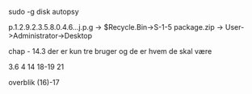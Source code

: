 sudo -g disk autopsy

p.1.2.9.2.3.5.8.0.4.6...j.p.g -> $Recycle.Bin->S-1-5
package.zip -> User->Administrator->Desktop

chap - 14.3
der er kun tre bruger og de er hvem de skal være

3.6
4
14
18-19
21

overblik 
(16)-17

